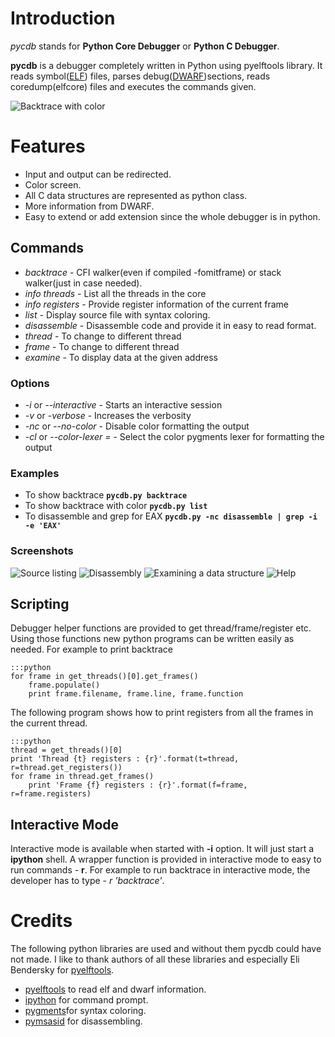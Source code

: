 # Introduction
*pycdb* stands for **Python Core Debugger** or **Python C Debugger**.

**pycdb** is a debugger completely written in Python using pyelftools library. It reads symbol([ELF](http://en.wikipedia.org/wiki/Executable_and_Linkable_Format)) files, parses debug([DWARF](http://en.wikipedia.org/wiki/DWARF))sections, reads coredump(elfcore) files and executes the commands given.

![Backtrace with color](https://bitbucket.org/samueldotj/pycdb/raw/master/screenshots/colored-backtrace.png)

# Features
* Input and output can be redirected.
* Color screen.
* All C data structures are represented as python class.
* More information from DWARF.
* Easy to extend or add extension since the whole debugger is in python.

## Commands

* *backtrace* - CFI walker(even if compiled -fomitframe) or stack walker(just in case needed).
* *info threads* - List all the threads in the core
* *info registers* - Provide register information of the current frame
* *list* - Display source file with syntax coloring.
* *disassemble* - Disassemble code and provide it in easy to read format.
* *thread <thread number>* - To change to different thread
* *frame <frame number>* - To change to different thread
* *examine <addr>* - To display data at the given address

### Options
* *-i* or *--interactive* - Starts an interactive session
* *-v* or *-verbose* - Increases the verbosity
* *-nc* or *--no-color* - Disable color formatting the output
* *-cl <lexer>* or *--color-lexer = <lexer>* - Select the color pygments lexer for formatting the output

### Examples

* To show backtrace **`pycdb.py backtrace`**
* To show backtrace with color **`pycdb.py list`**
* To disassemble and grep for EAX **`pycdb.py -nc disassemble | grep -i -e 'EAX'`**

### Screenshots
![Source listing](https://bitbucket.org/samueldotj/pycdb/raw/master/screenshots/list.png)
![Disassembly](https://bitbucket.org/samueldotj/pycdb/raw/master/screenshots/disassemble.png)
![Examining a data structure](https://bitbucket.org/samueldotj/pycdb/raw/master/screenshots/die.png)
![Help](https://bitbucket.org/samueldotj/pycdb/raw/master/screenshots/help.png)

## Scripting
Debugger helper functions are provided to get thread/frame/register etc. Using those functions new python programs can be written easily as needed. For example to print backtrace

    :::python
    for frame in get_threads()[0].get_frames()
        frame.populate()
        print frame.filename, frame.line, frame.function

The following program shows how to print registers from all the frames in the current thread.

    :::python
    thread = get_threads()[0]
    print 'Thread {t} registers : {r}'.format(t=thread, r=thread.get_registers())
    for frame in thread.get_frames()
        print 'Frame {f} registers : {r}'.format(f=frame, r=frame.registers)


## Interactive Mode
Interactive mode is available when started with **-i** option. It will just start a **ipython** shell. A wrapper function is provided in interactive mode to easy to run commands - **r**. For example to run backtrace in interactive mode, the developer has to type - *r 'backtrace'*.


# Credits
The following python libraries are used and without them pycdb could have not made. I like to thank authors of all these libraries and especially Eli Bendersky for [pyelftools](https://bitbucket.org/eliben/pyelftools).

* [pyelftools](https://bitbucket.org/samueldotj/pyelftools) to read elf and dwarf information.
* [ipython](http://ipython.org/) for command prompt.
* [pygments](http://pygments.org/)for syntax coloring.
* [pymsasid](http://code.google.com/p/pymsasid/) for disassembling.


